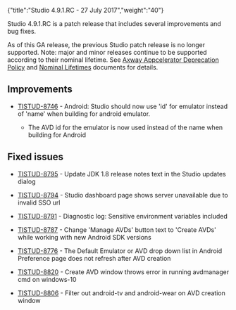 {"title":"Studio 4.9.1.RC - 27 July 2017","weight":"40"}

Studio 4.9.1.RC is a patch release that includes several improvements and bug fixes.

As of this GA release, the previous Studio patch release is no longer supported. Note: major and minor releases continue to be supported according to their nominal lifetime. See [Axway Appcelerator Deprecation Policy](/docs/appc/AMPLIFY_Appcelerator_Services_Overview/Axway_Appcelerator_Deprecation_Policy/) and [Nominal Lifetimes](/docs/appc/AMPLIFY_Appcelerator_Services_Overview/Axway_Appcelerator_Product_Lifecycle/#nominal-lifetimes) documents for details.

## Improvements

* [TISTUD-8746](https://jira.appcelerator.org/browse/TISTUD-8746) - Android: Studio should now use 'id' for emulator instead of 'name' when building for android emulator.

    * The AVD id for the emulator is now used instead of the name when building for Android

## Fixed issues

* [TISTUD-8795](https://jira.appcelerator.org/browse/TISTUD-8795) - Update JDK 1.8 release notes text in the Studio updates dialog

* [TISTUD-8794](https://jira.appcelerator.org/browse/TISTUD-8794) - Studio dashboard page shows server unavailable due to invalid SSO url

* [TISTUD-8791](https://jira.appcelerator.org/browse/TISTUD-8791) - Diagnostic log: Sensitive environment variables included

* [TISTUD-8787](https://jira.appcelerator.org/browse/TISTUD-8787) - Change 'Manage AVDs' button text to 'Create AVDs' while working with new Android SDK versions

* [TISTUD-8776](https://jira.appcelerator.org/browse/TISTUD-8776) - The Default Emulator or AVD drop down list in Android Preference page does not refresh after AVD creation

* [TISTUD-8820](https://jira.appcelerator.org/browse/TISTUD-8820) - Create AVD window throws error in running avdmanager cmd on windows-10

* [TISTUD-8806](https://jira.appcelerator.org/browse/TISTUD-8806) - Filter out android-tv and android-wear on AVD creation window

